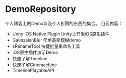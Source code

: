 # DemoRepository
个人博客上的Demo以及个人折腾的东西的集合。
目前内容：
  * Unity iOS Native Plugin Unity上开发iOS原生插件
  * GaussaianBlur 简单高斯模糊demo
  * sRenameTool 快捷批量重命名工具
  * iOS原生插件演示Demo
  * 快速了解Timeline
  * 快速了解Cinemachine
  * TimelinePlayableAPI
